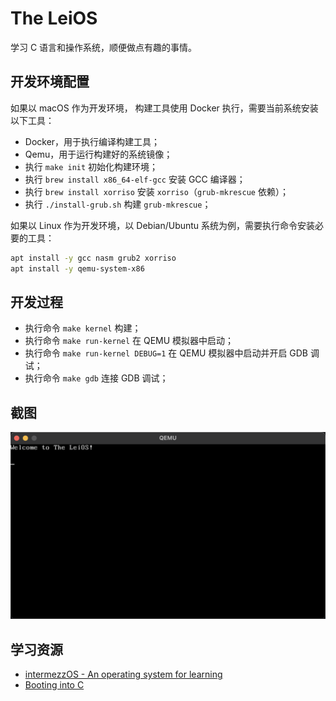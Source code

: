 # The LeiOS

学习 C 语言和操作系统，顺便做点有趣的事情。

## 开发环境配置

如果以 macOS 作为开发环境， 构建工具使用 Docker 执行，需要当前系统安装以下工具：

- Docker，用于执行编译构建工具；
- Qemu，用于运行构建好的系统镜像；
- 执行 `make init` 初始化构建环境；
- 执行 `brew install x86_64-elf-gcc` 安装 GCC 编译器；
- 执行 `brew install xorriso` 安装 `xorriso`（`grub-mkrescue` 依赖）；
- 执行 `./install-grub.sh` 构建 `grub-mkrescue`；

如果以 Linux 作为开发环境，以 Debian/Ubuntu 系统为例，需要执行命令安装必要的工具：

```bash
apt install -y gcc nasm grub2 xorriso
apt install -y qemu-system-x86
```

## 开发过程

- 执行命令 `make kernel` 构建；
- 执行命令 `make run-kernel` 在 QEMU 模拟器中启动；
- 执行命令 `make run-kernel DEBUG=1` 在 QEMU 模拟器中启动并开启 GDB 调试；
- 执行命令 `make gdb` 连接 GDB 调试；

## 截图

<img src="screenshot.png" width="640px">

## 学习资源

- [intermezzOS - An operating system for learning](https://intermezzos.github.io/book/first-edition/preface.html)
- [Booting into C](https://www.ics.uci.edu/~aburtsev/238P/hw/hw4-boot-into-c/hw4-boot-into-c.html)
